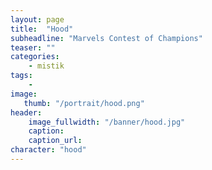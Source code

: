 ```yaml
---
layout: page
title:  "Hood"
subheadline: "Marvels Contest of Champions"
teaser: ""
categories:
    - mistik
tags:
    -
image:
   thumb: "/portrait/hood.png"
header:
    image_fullwidth: "/banner/hood.jpg"
    caption: 
    caption_url:    
character: "hood"
---
```

